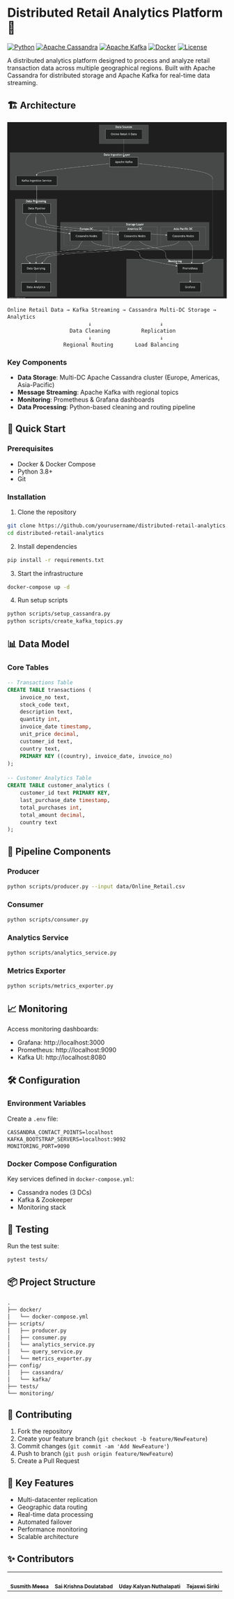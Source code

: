 # Distributed Retail Analytics Platform 🚀

[![Python](https://img.shields.io/badge/python-v3.8+-blue.svg)](https://www.python.org/)
[![Apache Cassandra](https://img.shields.io/badge/Apache%20Cassandra-4.0+-green.svg)](https://cassandra.apache.org/)
[![Apache Kafka](https://img.shields.io/badge/Apache%20Kafka-3.0+-red.svg)](https://kafka.apache.org/)
[![Docker](https://img.shields.io/badge/Docker-20.10+-blue.svg)](https://www.docker.com/)
[![License](https://img.shields.io/badge/license-MIT-blue.svg)](LICENSE)

A distributed analytics platform designed to process and analyze retail transaction data across multiple geographical regions. Built with Apache Cassandra for distributed storage and Apache Kafka for real-time data streaming.

## 🏗️ Architecture


![alt text](image.png)


```
Online Retail Data → Kafka Streaming → Cassandra Multi-DC Storage → Analytics
                          ↓                      ↓
                    Data Cleaning          Replication
                          ↓                      ↓
                  Regional Routing       Load Balancing
```

### Key Components
- **Data Storage**: Multi-DC Apache Cassandra cluster (Europe, Americas, Asia-Pacific)
- **Message Streaming**: Apache Kafka with regional topics
- **Monitoring**: Prometheus & Grafana dashboards
- **Data Processing**: Python-based cleaning and routing pipeline

## 🚀 Quick Start

### Prerequisites
- Docker & Docker Compose
- Python 3.8+
- Git

### Installation

1. Clone the repository
```bash
git clone https://github.com/yourusername/distributed-retail-analytics.git
cd distributed-retail-analytics
```

2. Install dependencies
```bash
pip install -r requirements.txt
```

3. Start the infrastructure
```bash
docker-compose up -d
```

4. Run setup scripts
```bash
python scripts/setup_cassandra.py
python scripts/create_kafka_topics.py
```

## 📊 Data Model

### Core Tables

```sql
-- Transactions Table
CREATE TABLE transactions (
    invoice_no text,
    stock_code text,
    description text,
    quantity int,
    invoice_date timestamp,
    unit_price decimal,
    customer_id text,
    country text,
    PRIMARY KEY ((country), invoice_date, invoice_no)
);

-- Customer Analytics Table
CREATE TABLE customer_analytics (
    customer_id text PRIMARY KEY,
    last_purchase_date timestamp,
    total_purchases int,
    total_amount decimal,
    country text
);
```

## 🔄 Pipeline Components

### Producer
```bash
python scripts/producer.py --input data/Online_Retail.csv
```

### Consumer
```bash
python scripts/consumer.py
```

### Analytics Service
```bash
python scripts/analytics_service.py
```

### Metrics Exporter
```bash
python scripts/metrics_exporter.py
```

## 📈 Monitoring

Access monitoring dashboards:
- Grafana: http://localhost:3000
- Prometheus: http://localhost:9090
- Kafka UI: http://localhost:8080

## 🛠️ Configuration

### Environment Variables
Create a `.env` file:
```env
CASSANDRA_CONTACT_POINTS=localhost
KAFKA_BOOTSTRAP_SERVERS=localhost:9092
MONITORING_PORT=9090
```

### Docker Compose Configuration
Key services defined in `docker-compose.yml`:
- Cassandra nodes (3 DCs)
- Kafka & Zookeeper
- Monitoring stack

## 🧪 Testing

Run the test suite:
```bash
pytest tests/
```

## 📦 Project Structure

```
.
├── docker/
│   └── docker-compose.yml
├── scripts/
│   ├── producer.py
│   ├── consumer.py
│   └── analytics_service.py
│   └── query_service.py
│   └── metrics_exporter.py
├── config/
│   ├── cassandra/
│   └── kafka/
├── tests/
└── monitoring/
```

## 🤝 Contributing

1. Fork the repository
2. Create your feature branch (`git checkout -b feature/NewFeature`)
3. Commit changes (`git commit -am 'Add NewFeature'`)
4. Push to branch (`git push origin feature/NewFeature`)
5. Create a Pull Request

## 🔑 Key Features

- Multi-datacenter replication
- Geographic data routing
- Real-time data processing
- Automated failover
- Performance monitoring
- Scalable architecture

## ✨ Contributors

<table>
  <tr>
    <td align="center">
      <a href="https://github.com/susmith">
        <img src="https://github.com/susmith.png" width="100px;" alt=""/>
        <br />
        <sub><b>Susmith Meesa</b></sub>
      </a>
    </td>
    <td align="center">
      <a href="https://github.com/saikrishna">
        <img src="https://github.com/saikrishna.png" width="100px;" alt=""/>
        <br />
        <sub><b>Sai Krishna Doulatabad</b></sub>
      </a>
    </td>
    <td align="center">
      <a href="https://github.com/udaykalyan">
        <img src="https://github.com/udaykalyan.png" width="100px;" alt=""/>
        <br />
        <sub><b>Uday Kalyan Nuthalapati</b></sub>
      </a>
    </td>
    <td align="center">
      <a href="https://github.com/tejaswi">
        <img src="https://github.com/tejaswi.png" width="100px;" alt=""/>
        <br />
        <sub><b>Tejaswi Siriki</b></sub>
      </a>
    </td>
  </tr>
</table>
